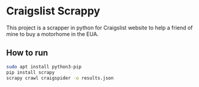 # Craigslist Scrappy

This project is a scrapper in python for Craigslist website to help a friend of mine to buy a motorhome in the EUA.

## How to run

```bash
sudo apt install python3-pip
pip install scrapy
scrapy crawl craigspider -o results.json
```
